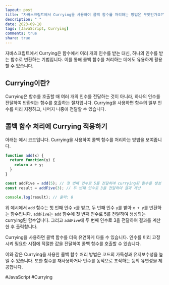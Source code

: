 ```yaml
---
layout: post
title: "자바스크립트에서 Currying을 사용하여 콜백 함수를 처리하는 방법은 무엇인가요?"
description: " "
date: 2023-09-18
tags: [JavaScript, Currying]
comments: true
share: true
---
```


자바스크립트에서 Currying은 함수에서 여러 개의 인수를 받는 대신, 하나의 인수를 받는 함수로 변환하는 기법입니다. 이를 통해 콜백 함수를 처리하는 데에도 유용하게 활용할 수 있습니다.

## Currying이란?

Currying은 함수를 호출할 때 여러 개의 인수를 전달하는 것이 아니라, 하나의 인수를 전달하여 반환되는 함수를 호출하는 절차입니다. Currying을 사용하면 함수의 일부 인수를 미리 지정하고, 나머지 나중에 전달할 수 있습니다.

## 콜백 함수 처리에 Currying 적용하기

아래는 예시 코드입니다. Currying을 사용하여 콜백 함수를 처리하는 방법을 보여줍니다.

```javascript
function add(x) {
  return function(y) {
    return x + y;
  }
}

const addFive = add(5); // 첫 번째 인수로 5를 전달하여 currying된 함수를 생성
const result = addFive(3); // 두 번째 인수로 3을 전달하여 결과 계산

console.log(result); // 출력: 8
```

위 예시에서 `add` 함수는 첫 번째 인수 `x`를 받고, 두 번째 인수 `y`를 받아 `x + y`를 반환하는 함수입니다. `addFive`는 `add` 함수에 첫 번째 인수로 5를 전달하여 생성되는 currying된 함수입니다. 그리고 `addFive`에 두 번째 인수로 3을 전달하여 결과를 계산한 후 출력합니다.

Currying을 사용하면 콜백 함수를 더욱 유연하게 다룰 수 있습니다. 인수를 미리 고정시켜 필요한 시점에 적절한 값을 전달하여 콜백 함수를 호출할 수 있습니다.

이와 같은 Currying을 사용한 콜백 함수 처리 방법은 코드의 가독성과 유지보수성을 높일 수 있습니다. 또한 함수를 재사용하거나 인수를 동적으로 조작하는 등의 유연성을 제공합니다.

#JavaScript #Currying